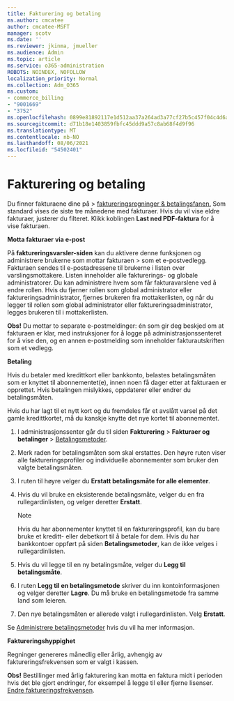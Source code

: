 ```yaml
---
title: Fakturering og betaling
ms.author: cmcatee
author: cmcatee-MSFT
manager: scotv
ms.date: ''
ms.reviewer: jkinma, jmueller
ms.audience: Admin
ms.topic: article
ms.service: o365-administration
ROBOTS: NOINDEX, NOFOLLOW
localization_priority: Normal
ms.collection: Adm_O365
ms.custom:
- commerce_billing
- "9001669"
- "3752"
ms.openlocfilehash: 0899e81892117e1d512aa37a264ad3a77cf27b5c457f04c4d6a8d56753300543
ms.sourcegitcommit: d71b18e1403859fbfc45ddd9a57c8ab68f4d9f96
ms.translationtype: MT
ms.contentlocale: nb-NO
ms.lasthandoff: 08/06/2021
ms.locfileid: "54502401"
---
```

# <a name="billing-and-payment"></a>Fakturering og betaling

Du finner fakturaene dine på  >  [faktureringsregninger & betalingsfanen.](https://go.microsoft.com/fwlink/p/?linkid=848039)  Som standard vises de siste tre månedene med fakturaer.  Hvis du vil vise eldre fakturaer, justerer du filteret.  Klikk koblingen **Last ned PDF-faktura** for å vise fakturaen.

**Motta fakturaer via e-post**

På **faktureringsvarsler-siden** kan du aktivere denne funksjonen og administrere brukerne som mottar fakturaen  >  [](https://go.microsoft.com/fwlink/p/?linkid=853212) som et e-postvedlegg.  Fakturaen sendes til e-postadressene til brukerne i listen over varslingsmottakere. Listen inneholder alle fakturerings- og globale administratorer.  Du kan administrere hvem som får fakturavarslene ved å endre rollen.  Hvis du fjerner rollen som global administrator eller faktureringsadministrator, fjernes brukeren fra mottakerlisten, og når du legger til rollen som global administrator eller faktureringsadministrator, legges brukeren til i mottakerlisten.

**Obs!** Du mottar to separate e-postmeldinger: én som gir deg beskjed om at fakturaen er klar, med instruksjoner for å logge på administrasjonssenteret for å vise den, og en annen e-postmelding som inneholder fakturautskriften som et vedlegg.

**Betaling**

Hvis du betaler med kredittkort eller bankkonto, belastes betalingsmåten som er knyttet til abonnementet(e), innen noen få dager etter at fakturaen er opprettet. Hvis betalingen mislykkes, oppdaterer eller endrer du betalingsmåten.

Hvis du har lagt til et nytt kort og du fremdeles får et avslått varsel på det gamle kredittkortet, må du kanskje knytte det nye kortet til abonnementet.

1. I administrasjonssenter går du til siden **Fakturering** > **Fakturaer og betalinger** > [Betalingsmetoder](https://go.microsoft.com/fwlink/p/?linkid=2018806).

2. Merk raden for betalingsmåten som skal erstattes. Den høyre ruten viser alle faktureringsprofiler og individuelle abonnementer som bruker den valgte betalingsmåten.

3. I ruten til høyre velger du **Erstatt betalingsmåte for alle elementer**.

4. Hvis du vil bruke en eksisterende betalingsmåte, velger du en fra rullegardinlisten, og velger deretter **Erstatt**.

    > [!NOTE]
    > Hvis du har abonnementer knyttet til en faktureringsprofil, kan du bare bruke et kreditt- eller debetkort til å betale for dem. Hvis du har bankkontoer oppført på siden **Betalingsmetoder**, kan de ikke velges i rullegardinlisten.

5. Hvis du vil legge til en ny betalingsmåte, velger du **Legg til betalingsmåte**.

6. I ruten **Legg til en betalingsmetode** skriver du inn kontoinformasjonen og velger deretter **Lagre**. Du må bruke en betalingsmetode fra samme land som leieren.

7. Den nye betalingsmåten er allerede valgt i rullegardinlisten. Velg **Erstatt**.

Se [Administrere betalingsmetoder](/microsoft-365/commerce/billing-and-payments/manage-payment-methods) hvis du vil ha mer informasjon. 

**Faktureringshyppighet**

Regninger genereres månedlig eller årlig, avhengig av faktureringsfrekvensen som er valgt i kassen.  

**Obs!** Bestillinger med årlig fakturering kan motta en faktura midt i perioden hvis det ble gjort endringer, for eksempel å legge til eller fjerne lisenser. [Endre faktureringsfrekvensen](/microsoft-365/commerce/billing-and-payments/change-payment-frequency).
